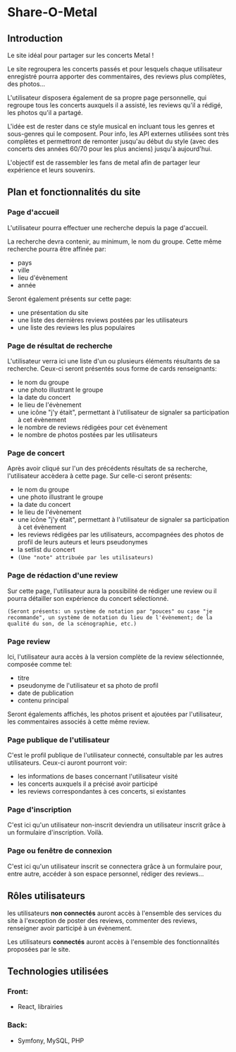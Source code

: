 # Share-O-Metal

## Introduction

Le site idéal pour partager sur les concerts Metal !

Le site regroupera les concerts passés et pour lesquels chaque utilisateur enregistré pourra apporter des commentaires, des reviews plus complètes, des photos...

L'utilisateur disposera également de sa propre page personnelle, qui regroupe tous les concerts auxquels il a assisté, les reviews qu'il a rédigé, les photos qu'il a partagé.

L'idée est de rester dans ce style musical en incluant tous les genres et sous-genres qui le composent.
Pour info, les API externes utilisées sont très complètes et permettront de remonter jusqu'au début du style
(avec des concerts des années 60/70 pour les plus anciens) jusqu'à aujourd'hui.

L'objectif est de rassembler les fans de metal afin de partager leur expérience et leurs souvenirs.

## Plan et fonctionnalités du site

### Page d'accueil

L'utilisateur pourra effectuer une recherche depuis la page d'accueil.

La recherche devra contenir, au minimum, le nom du groupe.
Cette même recherche pourra être affinée par:
- pays
- ville
- lieu d'évènement
- année

Seront également présents sur cette page:
- une présentation du site
- une liste des dernières reviews postées par les utilisateurs
- une liste des reviews les plus populaires

### Page de résultat de recherche

L'utilisateur verra ici une liste d'un ou plusieurs éléments résultants de sa recherche. Ceux-ci seront présentés sous forme de cards renseignants:
- le nom du groupe
- une photo illustrant le groupe
- la date du concert
- le lieu de l'évènement
- une icône "j'y était", permettant à l'utilisateur de signaler sa participation à cet évènement
- le nombre de reviews rédigées pour cet évènement
- le nombre de photos postées par les utilisateurs

### Page de concert

Après avoir cliqué sur l'un des précédents résultats de sa recherche, l'utilisateur accèdera à cette page. Sur celle-ci seront présents:
- le nom du groupe
- une photo illustrant le groupe
- la date du concert
- le lieu de l'évènement
- une icône "j'y était", permettant à l'utilisateur de signaler sa participation à cet évènement
- les reviews rédigées par les utilisateurs, accompagnées des photos de profil de leurs auteurs et leurs pseudonymes
- la setlist du concert
- ```(Une "note" attribuée par les utilisateurs)```

### Page de rédaction d'une review

Sur cette page, l'utilisateur aura la possibilité de rédiger une review ou il pourra détailler son expérience du concert sélectionné.

```(Seront présents: un système de notation par "pouces" ou case "je recommande", un système de notation du lieu de l'évènement; de la qualité du son, de la scénographie, etc.)```

### Page review

Ici, l'utilisateur aura accès à la version complète de la review sélectionnée, composée comme tel:
- titre
- pseudonyme de l'utilisateur et sa photo de profil
- date de publication
- contenu principal

Seront égalements affichés, les photos prisent et ajoutées par l'utilisateur, les commentaires associés à cette même review.

### Page publique de l'utilisateur

C'est le profil publique de l'utilisateur connecté, consultable par les autres utilisateurs. Ceux-ci auront pourront voir:
- les informations de bases concernant l'utilisateur visité
- les concerts auxquels il a précisé avoir participé
- les reviews correspondantes à ces concerts, si existantes

### Page d'inscription

C'est ici qu'un utilisateur non-inscrit deviendra un utilisateur inscrit grâce à un formulaire d'inscription. Voilà.

### Page ou fenêtre de connexion 

C'est ici qu'un utilisateur inscrit se connectera grâce à un formulaire pour, entre autre, accéder à son espace personnel, rédiger des reviews...

## Rôles utilisateurs

les utilisateurs **non connectés** auront accès à l'ensemble des services du site à l'exception de poster des reviews, commenter des reviews, renseigner avoir participé à un évènement.

Les utilisateurs **connectés** auront accès à l'ensemble des fonctionnalités proposées par le site.

## Technologies utilisées

### Front:
- React, librairies

### Back:
- Symfony, MySQL, PHP